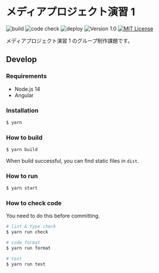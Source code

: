 # メディアプロジェクト演習 1

![build](https://github.com/averak/media-project-exercise1/workflows/build/badge.svg)
![code check](https://github.com/averak/media-project-exercise1/workflows/code%20check/badge.svg)
![deploy](https://github.com/averak/media-project-exercise1/workflows/deploy/badge.svg)
![Version 1.0](https://img.shields.io/badge/version-1.0-yellow.svg)
[![MIT License](http://img.shields.io/badge/license-MIT-blue.svg?style=flat)](LICENSE)

メディアプロジェクト演習 1 のグループ制作課題です。

## Develop

### Requirements

- Node.js 14
- Angular

### Installation

```sh
$ yarn
```

### How to build

```sh
$ yarn build
```

When build successful, you can find static files in `dist`.

### How to run

```sh
$ yarn start
```

### How to check code

You need to do this before committing.

```sh
# lint & type check
$ yarn run check

# code format
$ yarn run format

# test
$ yarn run test
```
